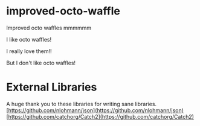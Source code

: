 # improved-octo-waffle

Improved octo waffles mmmmmm

I like octo waffles!

I really love them!! 

But I don't like octo waffles!

# External Libraries
A huge thank you to these libraries for writing sane libraries.
[https://github.com/nlohmann/json](https://github.com/nlohmann/json)
[https://github.com/catchorg/Catch2](https://github.com/catchorg/Catch2)
